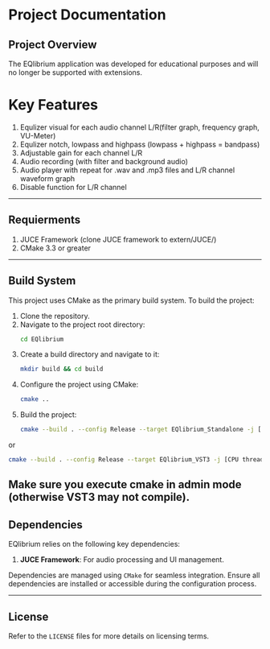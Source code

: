 # Project Documentation

## Project Overview

The EQlibrium application was developed for educational purposes and will no longer be supported with extensions.

# Key Features
1. Equlizer visual for each audio channel L/R(filter graph, frequency graph, VU-Meter)
2. Equlizer notch, lowpass and highpass (lowpass + highpass = bandpass)
3. Adjustable gain for each channel L/R
4. Audio recording (with filter and background audio)
5. Audio player with repeat for .wav and .mp3 files and L/R channel waveform graph
6. Disable function for L/R channel

---

## Requierments
1. JUCE Framework (clone JUCE framework to extern/JUCE/)
2. CMake 3.3 or greater

---

## Build System

This project uses CMake as the primary build system. To build the project:

1. Clone the repository.
2. Navigate to the project root directory:
   ```bash
   cd EQlibrium
   ```
3. Create a build directory and navigate to it:
   ```bash
   mkdir build && cd build
   ```
4. Configure the project using CMake:
   ```bash
   cmake ..
   ```
5. Build the project:
   ```bash
   cmake --build . --config Release --target EQlibrium_Standalone -j [CPU thread count]
   ```
or
   ```bash
   cmake --build . --config Release --target EQlibrium_VST3 -j [CPU thread count]
   ```

Make sure you execute cmake in admin mode (otherwise VST3 may not compile).
---

## Dependencies

EQlibrium relies on the following key dependencies:

1. **JUCE Framework**: For audio processing and UI management.

Dependencies are managed using `CMake` for seamless integration. Ensure all dependencies are installed or accessible
during the configuration process.

---

## License

Refer to the `LICENSE` files for more details on licensing terms.